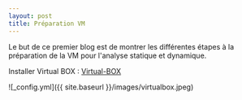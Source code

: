 ```yaml
---
layout: post
title: Préparation VM
---
```


Le but de ce premier blog est de montrer les différentes étapes à la préparation de la VM pour l'analyse statique et dynamique.

Installer  Virtual BOX : <a href="https://www.virtualbox.org/">Virtual-BOX</a> 

![_config.yml]({{ site.baseurl }}/images/virtualbox.jpeg)


